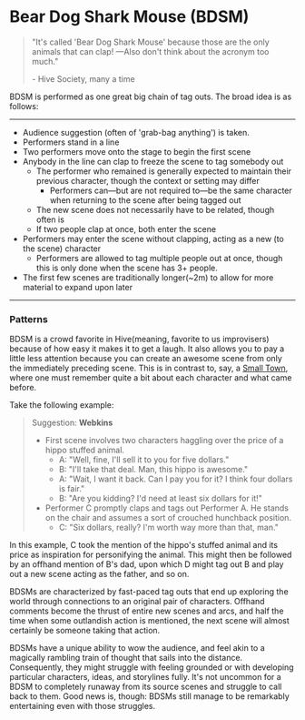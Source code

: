 # Bear Dog Shark Mouse (BDSM)

> "It's called 'Bear Dog Shark Mouse' because those are the only animals that can clap! —Also don't think about the acronym too much."
> 
> \- Hive Society, many a time

BDSM is performed as one great big chain of tag outs. The broad idea is as follows:

---

- Audience suggestion (often of 'grab-bag anything') is taken.
- Performers stand in a line
- Two performers move onto the stage to begin the first scene
- Anybody in the line can clap to freeze the scene to tag somebody out
  - The performer who remained is generally expected to maintain their previous character, though the context or setting may differ
    - Performers can—but are not required to—be the same character when returning to the scene after being tagged out
  - The new scene does not necessarily have to be related, though often is
  - If two people clap at once, both enter the scene
- Performers may enter the scene without clapping, acting as a new (to the scene) character
  - Performers are allowed to tag multiple people out at once, though this is only done when the scene has 3+ people.
- The first few scenes are traditionally longer(~2m) to allow for more material to expand upon later 

---

### Patterns

BDSM is a crowd favorite in Hive(meaning, favorite to us improvisers) because of how easy it makes it to get a laugh. It also allows you to pay a little less attention because you can create an awesome scene from only the immediately preceding scene. This is in contrast to, say, a [Small Town](small-town.md), where one must remember quite a bit about each character and what came before.

Take the following example:

> Suggestion: **Webkins**
>
> - First scene involves two characters haggling over the price of a hippo stuffed animal. 
>   - A: "Well, fine, I'll sell it to you for five dollars."
>   - B: "I'll take that deal. Man, this hippo is awesome."
>   - A: "Wait, I want it back. Can I pay you for it? I think four dollars is fair."
>   - B: "Are you kidding? I'd need at least six dollars for it!"
> - Performer C promptly claps and tags out Performer A. He stands on the chair and assumes a sort of crouched hunchback position.
>   - C: "Six dollars, really? I'm worth way more than that, man."

In this example, C took the mention of the hippo's stuffed animal and its price as inspiration for personifying the animal. This might then be followed by an offhand mention of B's dad, upon which D might tag out B and play out a new scene acting as the father, and so on. 

BDSMs are characterized by fast-paced tag outs that end up exploring the world through connections to an original pair of characters. Offhand comments become the thrust of entire new scenes and arcs, and half the time when some outlandish action is mentioned, the next scene will almost certainly be someone taking that action. 

BDSMs have a unique ability to wow the audience, and feel akin to a magically rambling train of thought that sails into the distance. Consequently, they might struggle with feeling grounded or with developing particular characters, ideas, and storylines fully. It's not uncommon for a BDSM to completely runaway from its source scenes and struggle to call back to them. Good news is, though: BDSMs still manage to be remarkably entertaining even with those struggles.
